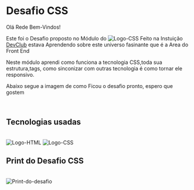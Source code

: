 <h1>Desafio CSS</h1>
<p>Olá Rede Bem-Vindos!</p>
<p>Este foi o Desafio proposto no Módulo do <img src="https://img.shields.io/badge/CSS3-1572B6?style=for-the-badge&logo=css3&logoColor=white" 
 alt="Logo-CSS"/> Feito na Instuição <a href="https://rodolfomori.com.br/devclub/" alt="Dev-Club"> DevClub</a> estava Aprendendo sobre este universo fasinante que é a Area do Front End </p>
<p>Neste módulo aprendi como funciona a tecnologia CSS,toda sua estrutura,tags, como sinconizar com outras tecnologia é como tornar ele responsivo.</p>
<p>Abaixo segue a imagem de como Ficou o desafio pronto, espero que gostem</p>
<br>
<h2>Tecnologias usadas </h2>
<br>
<img src="https://img.shields.io/badge/HTML5-E34F26?style=for-the-badge&logo=html5&logoColor=white" alt="Logo-HTML"/>
<img src="https://img.shields.io/badge/CSS3-1572B6?style=for-the-badge&logo=css3&logoColor=white"  alt="Logo-CSS"/>
<br>
<h2>Print do Desafio CSS</h2>
<br>
<img scr="./desafio-css.png" alt="Print-do-desafio" />
